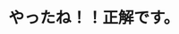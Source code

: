 <!DOCTYPE html>
<html lang="jp">
<head>
    <meta charset="UTF-8">
    <meta name="viewport" content="width=device-width, initial-scale=1.0">
    <title>やったね！！</title>
</head>
<body>
<h1>やったね！！正解です。
</body>
</html>
